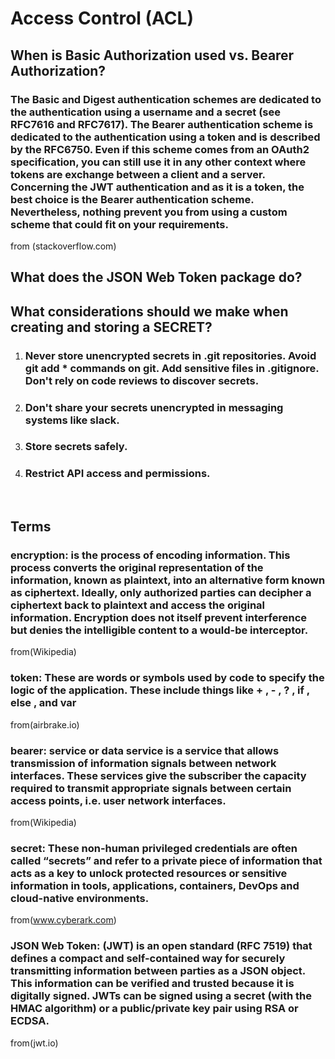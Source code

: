 # Access Control (ACL)

## When is Basic Authorization used vs. Bearer Authorization?
### The Basic and Digest authentication schemes are dedicated to the authentication using a username and a secret (see RFC7616 and RFC7617). The Bearer authentication scheme is dedicated to the authentication using a token and is described by the RFC6750. Even if this scheme comes from an OAuth2 specification, you can still use it in any other context where tokens are exchange between a client and a server. Concerning the JWT authentication and as it is a token, the best choice is the Bearer authentication scheme. Nevertheless, nothing prevent you from using a custom scheme that could fit on your requirements.
from (stackoverflow.com)

## What does the JSON Web Token package do?


## What considerations should we make when creating and storing a SECRET?
1. ### Never store unencrypted secrets in .git repositories. Avoid git add * commands on git. Add sensitive files in .gitignore. Don't rely on code reviews to discover secrets.
2. ### Don't share your secrets unencrypted in messaging systems like slack.
3. ### Store secrets safely.
4. ### Restrict API access and permissions.
<br>

## Terms

### encryption: is the process of encoding information. This process converts the original representation of the information, known as plaintext, into an alternative form known as ciphertext. Ideally, only authorized parties can decipher a ciphertext back to plaintext and access the original information. Encryption does not itself prevent interference but denies the intelligible content to a would-be interceptor.
from(Wikipedia)

### token: These are words or symbols used by code to specify the logic of the application. These include things like + , - , ? , if , else , and var 
from(airbrake.io)

### bearer: service or data service is a service that allows transmission of information signals between network interfaces. These services give the subscriber the capacity required to transmit appropriate signals between certain access points, i.e. user network interfaces.
from(Wikipedia)

### secret: These non-human privileged credentials are often called “secrets” and refer to a private piece of information that acts as a key to unlock protected resources or sensitive information in tools, applications, containers, DevOps and cloud-native environments.
from(www.cyberark.com)

### JSON Web Token: (JWT) is an open standard (RFC 7519) that defines a compact and self-contained way for securely transmitting information between parties as a JSON object. This information can be verified and trusted because it is digitally signed. JWTs can be signed using a secret (with the HMAC algorithm) or a public/private key pair using RSA or ECDSA.
from(jwt.io)
